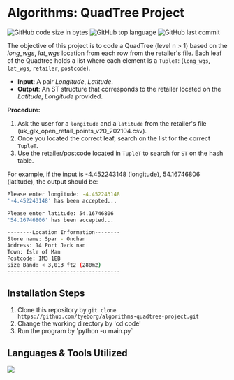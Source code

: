 # Algorithms: QuadTree Project

![GitHub code size in bytes](https://img.shields.io/github/languages/code-size/tyeborg/algorithms-quadtree-project)
![GitHub top language](https://img.shields.io/github/languages/top/tyeborg/algorithms-quadtree-project)
![GitHub last commit](https://img.shields.io/github/last-commit/tyeborg/algorithms-quadtree-project)

The objective of this project is to code a QuadTree (level n > 1) based on the *long_wgs*, *lat_wgs* location from each row from the retailer's file. Each leaf of the Quadtree holds a list where each element is a `TupleT`: (`long_wgs`, `lat_wgs`, `retailer`, `postcode`).

* **Input**: A pair *Longitude*, *Latitude*.
* **Output**: An ST structure that corresponds to the retailer located on the *Latitude*, *Longitude* provided.

**Procedure:**
1. Ask the user for a `longitude` and a `latitude` from the retailer's file (uk_glx_open_retail_points_v20_202104.csv).
2. Once you located the correct leaf, search on the list for the correct `TupleT`.
3. Use the retailer/postcode located in `TupleT` to search for `ST` on the hash table.

For example, if the input is -4.452243148 (longitude), 54.16746806 (latitude), the output should be:

```bash
Please enter longitude: -4.452243148
'-4.452243148' has been accepted...

Please enter latitude: 54.16746806
'54.16746806' has been accepted...

--------Location Information--------
Store name: Spar - Onchan
Address: 14 Port Jack nan
Town: Isle of Man
Postcode: IM3 1EB
Size Band: < 3,013 ft2 (280m2)
------------------------------------
```

## Installation Steps
1. Clone this repository by `git clone https://github.com/tyeborg/algorithms-quadtree-project.git`
2. Change the working directory by 'cd code'
3. Run the program by 'python -u main.py`

## Languages & Tools Utilized

<p float="left">
  <a href="https://skillicons.dev">
    <img src="https://skillicons.dev/icons?i=python,vscode" />
  </a>
</p>

